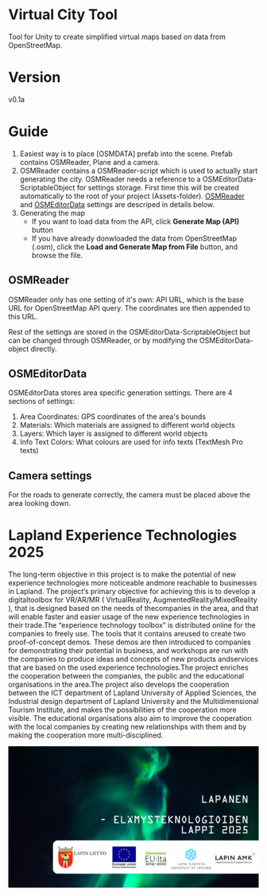 # Virtual City Tool
Tool for Unity to create simplified virtual maps based on data from OpenStreetMap.

# Version
v0.1a

# Guide
1. Easiest way is to place [OSMDATA] prefab into the scene. Prefab contains OSMReader, Plane and a camera.
2. OSMReader contains a OSMReader-script which is used to actually start generating the city. OSMReader needs a reference to a OSMEditorData-ScriptableObject for settings storage. First time this will be created automatically to the root of your project (Assets-folder). [OSMReader](#OSMReader) and [OSMEditorData](#OSMEditorData) settings are descriped in details below.
3. Generating the map
    * If you want to load data from the API, click **Generate Map (API)** button
    * If you have already donwloaded the data from OpenStreetMap (.osm), click the **Load and Generate Map from File** button, and browse the file.

## OSMReader
OSMReader only has one setting of it's own: API URL, which is the base URL for OpenStreetMap API query. The coordinates are then appended to this URL.

Rest of the settings are stored in the OSMEditorData-ScriptableObject but can be changed through OSMReader, or by modifying the OSMEditorData-object directly.

## OSMEditorData
OSMEditorData stores area specific generation settings. There are 4 sections of settings:
1. Area Coordinates: GPS coordinates of the area's bounds
2. Materials: Which materials are assigned to different world objects
3. Layers: Which layer is assigned to different world objects
4. Info Text Colors: What colours are used for info texts (TextMesh Pro texts)

## Camera settings
For the roads to generate correctly, the camera must be placed above the area looking down.


# Lapland Experience Technologies 2025
The long-term objective in this project is to make the potential of new experience technologies more noticeable andmore reachable to businesses in Lapland. The project’s primary objective for achieving this is to develop a digitaltoolbox for  VR/AR/MR ( VirtualReality, AugmentedReality/MixedReality ), that is designed based on the needs of thecompanies in the area, and that will enable faster and easier usage of the new experience technologies in their trade.The “experience technology toolbox” is distributed online for the companies to freely use. The tools that it contains areused to create two proof-of-concept demos. These demos are then introduced to companies for demonstrating their potential in business, and workshops are run with the companies to produce ideas and concepts of new products andservices that are based on the used experience technologies.The project enriches the cooperation between the companies, the public and the educational organisations in the area.The project also develops the cooperation between the ICT department of Lapland University of Applied Sciences, the Industrial design department of Lapland University and the Multidimensional Tourism Institute, and makes the possibilities of the cooperation more visible. The educational organisations also aim to improve the cooperation with the local companies by creating new relationships with them and by making the cooperation more multi-disciplined.

![Screenshot](LapanenLogo.jpg)
